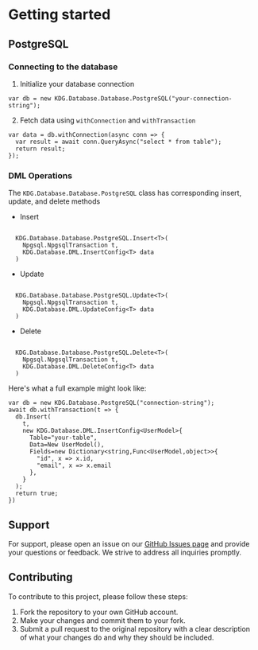 # Getting started

## PostgreSQL

### Connecting to the database

1. Initialize your database connection
```
var db = new KDG.Database.Database.PostgreSQL("your-connection-string");
```
2. Fetch data using `withConnection` and `withTransaction`
```
var data = db.withConnection(async conn => {
  var result = await conn.QueryAsync("select * from table");
  return result;
});
```

### DML Operations

The `KDG.Database.Database.PostgreSQL` class has corresponding insert, update, and delete methods
- Insert
```

  KDG.Database.Database.PostgreSQL.Insert<T>(
    Npgsql.NpgsqlTransaction t,
    KDG.Database.DML.InsertConfig<T> data
  )
```
- Update
```

  KDG.Database.Database.PostgreSQL.Update<T>(
    Npgsql.NpgsqlTransaction t,
    KDG.Database.DML.UpdateConfig<T> data
  )
```
- Delete
```

  KDG.Database.Database.PostgreSQL.Delete<T>(
    Npgsql.NpgsqlTransaction t,
    KDG.Database.DML.DeleteConfig<T> data
  )
```

Here's what a full example might look like:

```
var db = new KDG.Database.PostgreSQL("connection-string");
await db.withTransaction(t => {
  db.Insert(
    t,
    new KDG.Database.DML.InsertConfig<UserModel>{
      Table="your-table",
      Data=New UserModel(),
      Fields=new Dictionary<string,Func<UserModel,object>>{
        "id", x => x.id,
        "email", x => x.email
      },
    }
  );
  return true;
})
```

## Support

For support, please open an issue on our [GitHub Issues page](https://github.com/KDG-Development/KDG-Net-Database/issues) and provide your questions or feedback. We strive to address all inquiries promptly.

## Contributing

To contribute to this project, please follow these steps:

1. Fork the repository to your own GitHub account.
2. Make your changes and commit them to your fork.
3. Submit a pull request to the original repository with a clear description of what your changes do and why they should be included.
